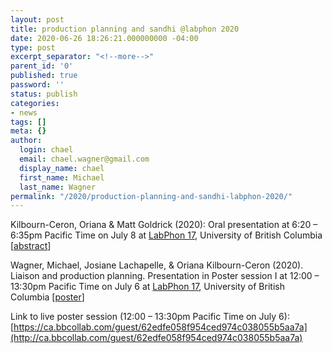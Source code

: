```yaml
---
layout: post
title: production planning and sandhi @labphon 2020
date: 2020-06-26 18:26:21.000000000 -04:00
type: post
excerpt_separator: "<!--more-->"
parent_id: '0'
published: true
password: ''
status: publish
categories:
- news
tags: []
meta: {}
author:
  login: chael
  email: chael.wagner@gmail.com
  display_name: chael
  first_name: Michael
  last_name: Wagner
permalink: "/2020/production-planning-and-sandhi-labphon-2020/"
---
```


Kilbourn-Ceron, Oriana & Matt Goldrick (2020): Oral presentation at 6:20 – 6:35pm Pacific Time on July 8 at [LabPhon 17](http://labphon.org/labphon17/detailed-programme), University of British Columbia [[abstract](http://labphon.org/sites/default/files/current_conference/abstracts/LabPhon_17_paper_181.pdf)]

Wagner, Michael, Josiane Lachapelle, & Oriana Kilbourn-Ceron (2020).&nbsp; Liaison and production planning. Presentation in Poster session I at 12:00 – 13:30pm Pacific Time on July 6 at [LabPhon 17](http://labphon.org/labphon17/detailed-programme), University of British Columbia [[poster](http://prosodylab.org/~chael/papers/wagner_lachapelle_kilbourn-ceron_Labhon2020.pdf)]

Link to live poster session (12:00 – 13:30pm Pacific Time on July 6): [https://ca.bbcollab.com/guest/62edfe058f954ced974c038055b5aa7a](http://ca.bbcollab.com/guest/62edfe058f954ced974c038055b5aa7a)


